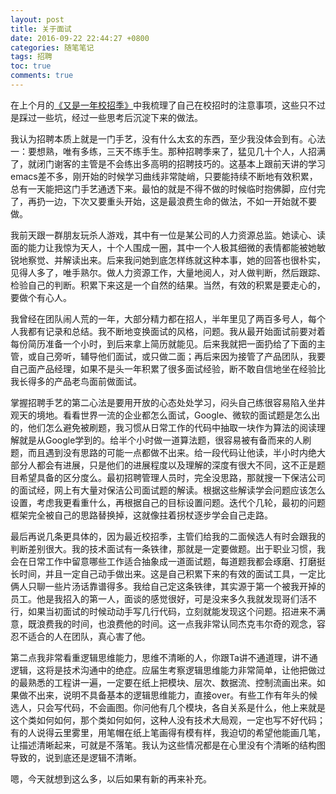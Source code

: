```yaml
---
layout: post
title: 关于面试
date: 2016-09-22 22:44:27 +0800
categories: 随笔笔记
tags: 招聘
toc: true
comments: true
---
```

在上个月的[《又是一年校招季》](http://palanceli.com/2016/08/28/2016/0828%E5%8F%88%E6%98%AF%E4%B8%80%E5%B9%B4%E6%A0%A1%E6%8B%9B%E5%AD%A3/)中我梳理了自己在校招时的注意事项，这些只不过是踩过一些坑，经过一些思考后沉淀下来的做法。

我认为招聘本质上就是一门手艺，没有什么太玄的东西，至少我没体会到有。心法一：要想熟，唯有多练，三天不练手生。那种招聘季来了，猛见几十个人，人招满了，就闭门谢客的主管是不会练出多高明的招聘技巧的。这基本上跟前天讲的学习emacs差不多，刚开始的时候学习曲线非常陡峭，只要能持续不断地有效积累，总有一天能把这门手艺通透下来。最怕的就是不得不做的时候临时抱佛脚，应付完了，再扔一边，下次又要重头开始，这是最浪费生命的做法，不如一开始就不要做。

我前天跟一群朋友玩杀人游戏，其中有一位是某公司的人力资源总监。她读心、读面的能力让我惊为天人，十个人围成一圈，其中一个人极其细微的表情都能被她敏锐地察觉、并解读出来。后来我问她到底怎样练就这种本事，她的回答也很朴实，见得人多了，唯手熟尔。做人力资源工作，大量地阅人，对人做判断，然后跟踪、检验自己的判断。积累下来这是一个自然的结果。当然，有效的积累是要走心的，要做个有心人。

我曾经在团队闹人荒的一年，大部分精力都在招人，半年里见了两百多号人，每个人我都有记录和总结。我不断地变换面试的风格，问题。我从最开始面试前要对着每份简历准备一个小时，到后来拿上简历就能见。后来我就把一面扔给了下面的主管，或自己旁听，辅导他们面试，或只做二面；再后来因为接管了产品团队，我要自己面产品经理，如果不是头一年积累了很多面试经验，断不敢自信地坐在经验比我长得多的产品老鸟面前做面试。

掌握招聘手艺的第二心法是要用开放的心态处处学习，闷头自己练很容易陷入坐井观天的境地。看看世界一流的企业都怎么面试，Google、微软的面试题是怎么出的，他们怎么避免被刷题，我习惯从日常工作的代码中抽取一块作为算法的阅读理解就是从Google学到的。给半个小时做一道算法题，很容易被有备而来的人刷题，而且遇到没有思路的可能一点都做不出来。给一段代码让他读，半小时内绝大部分人都会有进展，只是他们的进展程度以及理解的深度有很大不同，这不正是题目希望具备的区分度么。最初招聘管理人员时，完全没思路，那就搜一下保洁公司的面试经，网上有大量对保洁公司面试题的解读。根据这些解读学会问题应该怎么设置，考虑我更看重什么，再根据自己的目标设置问题。迭代个几轮，最初的问题框架完全被自己的思路替换掉，这就像拄着拐杖逐步学会自己走路。

最后再说几条更具体的，因为最近校招季，主管们给我的二面候选人有时会跟我的判断差别很大。我的技术面试有一条铁律，那就是一定要做题。出于职业习惯，我会在日常工作中留意哪些工作适合抽象成一道面试题，每道题我都会琢磨、打磨挺长时间，并且一定自己动手做出来。这是自己积累下来的有效的面试工具，一定比俩人只聊一些片汤话靠谱得多。我给自己定这条铁律，其实源于第一个被我开掉的员工。他是我招入的第一人，面谈的感觉很好，可是没来多久我就发现哥们活不行，如果当初面试的时候动动手写几行代码，立刻就能发现这个问题。招进来不满意，既浪费我的时间，也浪费他的时间。这一点我非常认同杰克韦尔奇的观念，容忍不适合的人在团队，真心害了他。

第二点我非常看重逻辑思维能力，思维不清晰的人，你跟Ta讲不通道理，讲不通逻辑，这将是技术沟通中的绝症。应届生考察逻辑思维能力非常简单，让他把做过的最熟悉的工程讲一遍，一定要在纸上把模块、层次、数据流、控制流画出来。如果做不出来，说明不具备基本的逻辑思维能力，直接over。有些工作有年头的候选人，只会写代码，不会画图。你问他有几个模块，各自关系是什么，他上来就是这个类如何如何，那个类如何如何，这种人没有技术大局观，一定也写不好代码；有的人说得云里雾里，用笔帽在纸上笔画得有模有样，我迫切的希望他能画几笔，让描述清晰起来，可就是不落笔。我认为这些情况都是在心里没有个清晰的结构图导致的，说到底还是逻辑不清晰。

嗯，今天就想到这么多，以后如果有新的再来补充。


